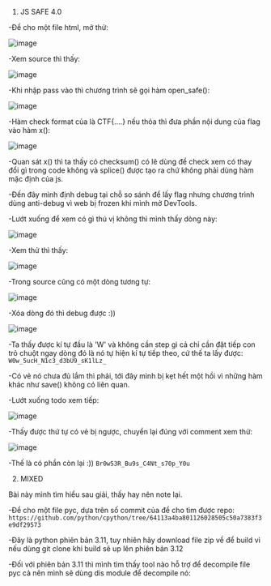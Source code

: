 1. JS SAFE 4.0

-Đề cho một file html, mở thử:

![image](https://user-images.githubusercontent.com/91442807/177754500-4712df0f-9dec-4db5-9716-613fd0e4301e.png)

-Xem source thì thấy:

![image](https://user-images.githubusercontent.com/91442807/177755033-23845a3f-849f-42e5-8b6e-2430a7d61439.png)

-Khi nhập pass vào thì chương trình sẽ gọi hàm open_safe():

![image](https://user-images.githubusercontent.com/91442807/177755253-c10329b1-7bff-4ab3-ae05-3406c6aadc35.png)

-Hàm check format của  là CTF{....} nếu thỏa thì đưa phần nội dung của flag vào hàm x():

![image](https://user-images.githubusercontent.com/91442807/177755488-ace3f266-cf77-4ea4-aaf3-53e74703a76a.png)

-Quan sát x() thì ta thấy có checksum() có lẽ dùng để check xem có thay đổi gì trong code không và splice() được tạo ra chứ không phải dùng hàm mặc định của js.

-Đến đây mình định debug tại chỗ so sánh để lấy flag nhưng chương trình dùng anti-debug vì web bị frozen khi mình mở DevTools.

-Lướt xuống để xem có gì thú vị không thì mình thấy dòng này:

![image](https://user-images.githubusercontent.com/91442807/177756464-033706c0-ea8c-46e9-bbff-601cfc1510f6.png)

-Xem thử thì thấy:

![image](https://user-images.githubusercontent.com/91442807/177756726-0ef99a98-614c-42cc-9933-e017b6ac2383.png)

-Trong source cũng có một dòng tương tự:

![image](https://user-images.githubusercontent.com/91442807/177756913-5eb50710-b7fc-407a-adb7-a9c61931efea.png)

-Xóa dòng đó thì debug được :))

![image](https://user-images.githubusercontent.com/91442807/177757551-c41f4cf3-2b7b-4c06-b278-66eb9805fcfe.png)

-Ta thấy được kí tự đầu là 'W' và không cần step gì cả chỉ cần đặt tiếp con trỏ chuột ngay dòng đó là nó tự hiện kí tự tiếp theo, cứ thế ta lấy được: ```W0w_5ucH_N1c3_d3bU9_sK1lLz_```

-Có vẻ nó chưa đủ lắm thì phải, tới đây mình bị kẹt hết một hồi vì những hàm khác như save() không có liên quan.

-Lướt xuống todo xem tiếp:

![image](https://user-images.githubusercontent.com/91442807/177758790-04377ff7-251f-477c-884f-a43378eb017d.png)

-Thấy được thứ tự có vẻ bị ngược, chuyển lại đúng với comment xem thử:

![image](https://user-images.githubusercontent.com/91442807/177759058-482b51a9-f740-49df-b209-9cb6906e608d.png)

-Thế là có phần còn lại :))  ```Br0w53R_Bu9s_C4Nt_s70p_Y0u```


2. MIXED

Bài này mình tìm hiểu sau giải, thấy hay nên note lại.

-Đề cho một file pyc, dựa trên số commit của đề cho tìm được repo: ```https://github.com/python/cpython/tree/64113a4ba801126028505c50a7383f3e9df29573```

-Đây là python phiên bản 3.11, tuy nhiên hãy download file zip về để build vì nếu dùng git clone khi build sẽ up lên phiên bản 3.12

-Đối với phiên bản 3.11 thì mình tìm thấy tool nào hỗ trợ để decompile file pyc cả nên mình sẽ dùng dis module để decompile nó:

```python











